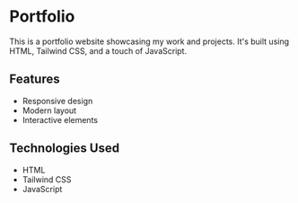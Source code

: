 # Portfolio

This is a portfolio website showcasing my work and projects. It's built using HTML, Tailwind CSS, and a touch of JavaScript.

## Features

- Responsive design
- Modern layout
- Interactive elements

## Technologies Used

- HTML
- Tailwind CSS
- JavaScript
